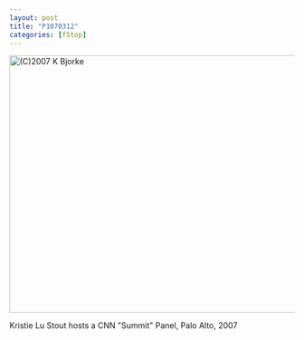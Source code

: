 ```yaml
---
layout: post
title: "P1070312"
categories: [fStop]
---
```

<img title="(C)2007 K Bjorke" src="http://www.botzilla.com/blog/pix2007/cnn-P1070312.jpg" width="807" height="454" border="0" />

Kristie Lu Stout hosts a CNN "Summit" Panel, Palo Alto, 2007

<!--more-->

